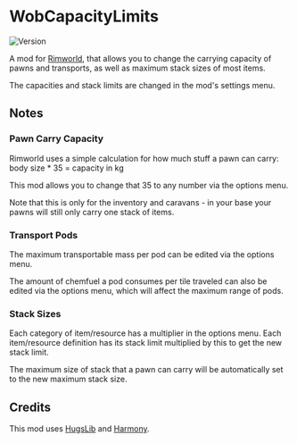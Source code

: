 # WobCapacityLimits

![Version](https://img.shields.io/badge/Rimworld-1.0-brightgreen.svg)

A mod for [Rimworld](https://rimworldgame.com/), that allows you to change the carrying capacity of pawns and transports, as well as maximum stack sizes of most items.

The capacities and stack limits are changed in the mod's settings menu.

## Notes

### Pawn Carry Capacity

Rimworld uses a simple calculation for how much stuff a pawn can carry:
body size * 35 = capacity in kg

This mod allows you to change that 35 to any number via the options menu.

Note that this is only for the inventory and caravans - in your base your pawns will still only carry one stack of items.

### Transport Pods

The maximum transportable mass per pod can be edited via the options menu.

The amount of chemfuel a pod consumes per tile traveled can also be edited via the options menu, which will affect the maximum range of pods.

### Stack Sizes

Each category of item/resource has a multiplier in the options menu. Each item/resource definition has its stack limit multiplied by this to get the new stack limit.

The maximum size of stack that a pawn can carry will be automatically set to the new maximum stack size.

## Credits

This mod uses [HugsLib](https://github.com/UnlimitedHugs/RimworldHugsLib) and [Harmony](https://github.com/pardeike/Harmony).
